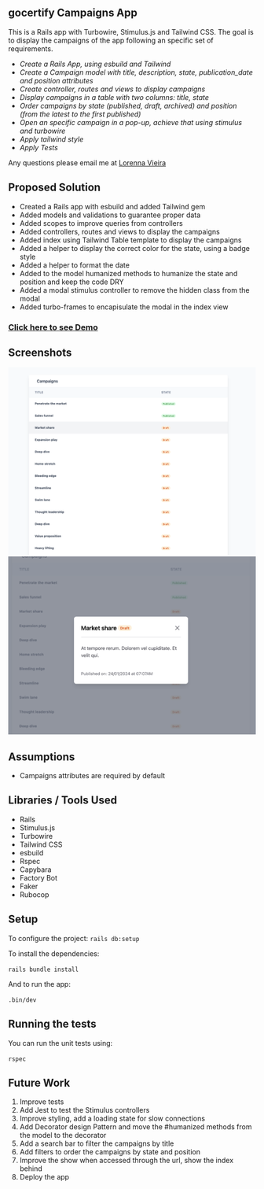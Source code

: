 ## gocertify Campaigns App

This is a Rails app with Turbowire, Stimulus.js and Tailwind CSS.
The goal is to display the campaigns of the app following an specific set of requirements.

- *Create a Rails App, using esbuild and Tailwind*
- *Create a Campaign model with title, description, state, publication_date and position attributes*
- *Create controller, routes and views to display campaigns*
- *Display campaigns in a table with two columns: title, state*
- *Order campaigns by state (published, draft, archived) and position (from the latest to the first published)*
- *Open an specific campaign in a pop-up, achieve that using stimulus and turbowire*
- *Apply tailwind style*
- *Apply Tests*


Any questions please email me at [Lorenna Vieira](mailto:lorennasv@gmail.com)

## Proposed Solution

- Created a Rails app with esbuild and added Tailwind gem
- Added models and validations to guarantee proper data
- Added scopes to improve queries from controllers
- Added controllers, routes and views to display the campaigns
- Added index using Tailwind Table template to display the campaigns
- Added a helper to display the correct color for the state, using a badge style
- Added a helper to format the date
- Added to the model humanized methods to humanize the state and position and keep the code DRY
- Added a modal stimulus controller to remove the hidden class from the modal
- Added turbo-frames to encapisulate the modal in the index view

### [Click here to see Demo](https://www.loom.com/share/8aab3b3a21a74f07ae382632492e313a?sid=0c61018b-5182-4e0e-868f-f3a6215c22c1)

## Screenshots
![alt text](docs/images/index.png)
![alt text](docs/images/show.png)

## Assumptions

* Campaigns attributes are required by default

## Libraries / Tools Used

- Rails
- Stimulus.js
- Turbowire
- Tailwind CSS
- esbuild
- Rspec
- Capybara
- Factory Bot
- Faker
- Rubocop

## Setup

To configure the project:
`rails db:setup`

To install the dependencies:

`rails bundle install`

And to run the app:

`.bin/dev`


## Running the tests

You can run the unit tests using:

`rspec`


## Future Work

1. Improve tests
2. Add Jest to test the Stimulus controllers 
3. Improve styling, add a loading state for slow connections 
4. Add Decorator design Pattern and move the #humanized methods from the model to the decorator 
5. Add a search bar to filter the campaigns by title 
6. Add filters to order the campaigns by state and position 
7. Improve the show when accessed through the url, show the index behind 
8. Deploy the app

